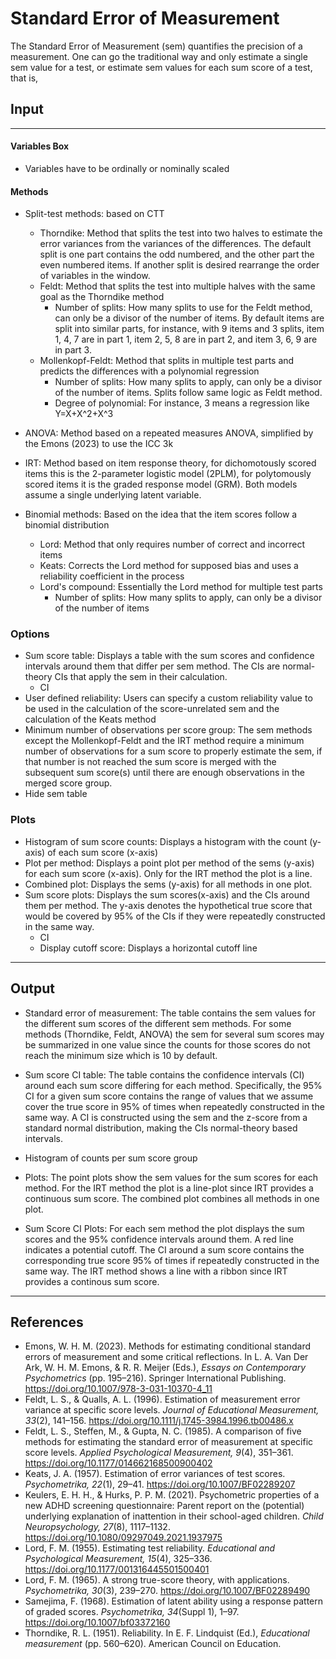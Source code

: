 
Standard Error of Measurement
===
The Standard Error of Measurement (sem) quantifies the precision of a measurement. One can go the traditional way and only estimate a single sem value for a test, or estimate sem values for each sum score of a test, that is, 

## Input
---
#### Variables Box
- Variables have to be ordinally or nominally scaled

#### Methods
- Split-test methods: based on CTT
  - Thorndike: Method that splits the test into two halves to estimate the error variances from the variances of the differences. The default split is one part contains the odd numbered, and the other part the even numbered items. If another split is desired rearrange the order of variables in the window.
  - Feldt: Method that splits the test into multiple halves with the same goal as the Thorndike method
    - Number of splits: How many splits to use for the Feldt method, can only be a divisor of the number of items. By default items are split into similar parts, for instance, with 9 items and 3 splits, item 1, 4, 7 are in part 1, item 2, 5, 8 are in part 2, and item 3, 6, 9 are in part 3.
  - Mollenkopf-Feldt: Method that splits in multiple test parts and predicts the differences with a polynomial regression
    - Number of splits: How many splits to apply, can only be a divisor of the number of items. Splits follow same logic as Feldt method.
    - Degree of polynomial: For instance, 3 means a regression like Y=X+X^2+X^3

- ANOVA: Method based on a repeated measures ANOVA, simplified by the Emons (2023) to use the ICC 3k
- IRT: Method based on item response theory, for dichomotously scored items this is the 2-parameter logistic model (2PLM), for polytomously scored items it is the graded response model (GRM). Both models assume a single underlying latent variable.

- Binomial methods: Based on the idea that the item scores follow a binomial distribution
  - Lord: Method that only requires number of correct and incorrect items
  - Keats: Corrects the Lord method for supposed bias and uses a reliability coefficient in the process
  - Lord's compound: Essentially the Lord method for multiple test parts
    - Number of splits: How many splits to apply, can only be a divisor of the number of items

### Options
- Sum score table: Displays a table with the sum scores and confidence intervals around them that differ per sem method. The CIs are normal-theory CIs that apply the sem in their calculation.
  - CI
- User defined reliability: Users can specify a custom reliability value to be used in the calculation of the score-unrelated sem and the calculation of the Keats method
- Minimum number of observations per score group: The sem methods except the Mollenkopf-Feldt and the IRT method require a minimum number of observations for a sum score to properly estimate the sem, if that number is not reached the sum score is merged with the subsequent sum score(s) until there are enough observations in the merged score group. 
- Hide sem table

### Plots
- Histogram of sum score counts: Displays a histogram with the count (y-axis) of each sum score (x-axis)
- Plot per method: Displays a point plot per method of the sems (y-axis) for each sum score (x-axis). Only for the IRT method the plot is a line.
- Combined plot: Displays the sems (y-axis) for all methods in one plot.
- Sum score plots: Displays the sum scores(x-axis) and the CIs around them per method. The y-axis denotes the hypothetical true score that would be covered by 95% of the CIs if they were repeatedly constructed in the same way.
  - CI
  - Display cutoff score: Displays a horizontal cutoff line

---
## Output

- Standard error of measurement: The table contains the sem values for the different sum scores of the different sem methods. For some methods (Thorndike, Feldt, ANOVA) the sem for several sum scores may be summarized in one value since the counts for those scores do not reach the minimum size which is 10 by default. 

- Sum score CI table: The table contains the confidence intervals (CI) around each sum score differing for each method. Specifically, the 95% CI for a given sum score contains the range of values that we assume cover the true score in 95% of times when repeatedly constructed in the same way. A CI is constructed using the sem and the z-score from a standard normal distribution, making the CIs normal-theory based intervals. 

- Histogram of counts per sum score group

- Plots: The point plots show the sem values for the sum scores for each method. For the IRT method the plot is a line-plot since IRT provides a continuous sum score. The combined plot combines all methods in one plot. 

- Sum Score CI Plots: For each sem method the plot displays the sum scores and the 95% confidence intervals around them. A red line indicates a potential cutoff. The CI around a sum score contains the corresponding true score 95% of times if repeatedly constructed in the same way. The IRT method shows a line with a ribbon since IRT provides a continous sum score.

---
## References
- Emons, W. H. M. (2023). Methods for estimating conditional standard errors of measurement and some critical reflections. In L. A. Van Der Ark, W. H. M. Emons, & R. R. Meijer (Eds.), *Essays on Contemporary Psychometrics* (pp. 195–216). Springer International Publishing. https://doi.org/10.1007/978-3-031-10370-4_11
- Feldt, L. S., & Qualls, A. L. (1996). Estimation of measurement error variance at specific score levels. *Journal of Educational Measurement, 33*(2), 141–156. https://doi.org/10.1111/j.1745-3984.1996.tb00486.x
- Feldt, L. S., Steffen, M., & Gupta, N. C. (1985). A comparison of five methods for estimating the standard error of measurement at specific score levels. *Applied Psychological Measurement, 9*(4), 351–361. https://doi.org/10.1177/014662168500900402
- Keats, J. A. (1957). Estimation of error variances of test scores. *Psychometrika, 22*(1), 29–41. https://doi.org/10.1007/BF02289207
- Keulers, E. H. H., & Hurks, P. P. M. (2021). Psychometric properties of a new ADHD screening questionnaire: Parent report on the (potential) underlying explanation of inattention in their school-aged children. *Child Neuropsychology, 27*(8), 1117–1132. https://doi.org/10.1080/09297049.2021.1937975
- Lord, F. M. (1955). Estimating test reliability. *Educational and Psychological Measurement, 15*(4), 325–336. https://doi.org/10.1177/001316445501500401
- Lord, F. M. (1965). A strong true-score theory, with applications. *Psychometrika, 30*(3), 239–270. https://doi.org/10.1007/BF02289490
- Samejima, F. (1968). Estimation of latent ability using a response pattern of graded scores. *Psychometrika, 34*(Suppl 1), 1–97. https://doi.org/10.1007/bf03372160
- Thorndike, R. L. (1951). Reliability. In E. F. Lindquist (Ed.), *Educational measurement* (pp. 560–620). American Council on Education.
